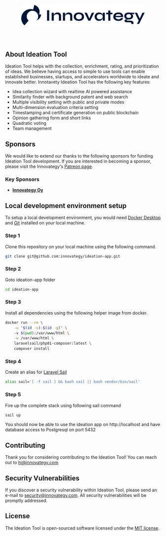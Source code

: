 <br/><br/>

<p align="center"><a href="https://innovategy.com" target="_blank"><img src="https://raw.githubusercontent.com/innovategy/common/main/brand-material/logo-positive.svg" width="400"></a></p>

<br/><br/>

## About Ideation Tool

Ideation Tool helps with the collection, enrichment, rating, and prioritization of ideas. We believe having access to simple to use tools can enable established businesses, startups, and accelerators worldwide to ideate and innovate better. Innotavety Ideation Tool has the following key features:

- Idea collection wizard with realtime AI powered assistance
- Similarity finder with background patent and web search 
- Multiple visibility setting with public and private modes 
- Multi-dimension evaluation criteria setting 
- Timestamping and certificate generation on public blockchain
- Opinion gathering form and short links
- Quadratic voting 
- Team management

## Sponsors

We would like to extend our thanks to the following sponsors for funding Ideation Tool development. If you are interested in becoming a sponsor, please visit the Innovategy's [Patreon page](https://patreon.com/innovategy).

### Key Sponsors

- **[Innovategy Oy](https://innovategy.fi/)**

## Local development environment setup 

To setup a local development environment, you would need [Docker Desktop](https://www.docker.com/products/docker-desktop/) and [Git](https://git-scm.com/) installed on your local machine.

### Step 1 
Clone this repository on your local machine using the following command. 

~~~bash
git clone git@github.com:innovategy/ideation-app.git
~~~

### Step 2
Goto ideation-app folder 

~~~bash
cd ideation-app
~~~

### Step 3
Install all dependencies using the following helper image from docker. 

~~~bash
docker run --rm \
    -u "$(id -u):$(id -g)" \    
    -v $(pwd):/var/www/html \
    -w /var/www/html \
    laravelsail/php81-composer:latest \
    composer install
~~~

### Step 4
Create an alias for [Laravel Sail](https://laravel.com/docs/9.x/sail) 

~~~bash
alias sail='[ -f sail ] && bash sail || bash vendor/bin/sail'
~~~

### Step 5
Fire up the complete stack using following sail command 

~~~bash
sail up 
~~~

You should now be able to use the ideation app on http://localhost and have database access to Postgresql on port 5432

## Contributing

Thank you for considering contributing to the Ideation Tool! You can reach out to [hi@innovategy.com](mailto:hi@innovategy.com)

## Security Vulnerabilities

If you discover a security vulnerability within Ideation Tool, please send an e-mail to [security@innovategy.com](mailto:security@innovategy.com). All security vulnerabilities will be promptly addressed.

## License

The Ideation Tool is open-sourced software licensed under the [MIT license](https://opensource.org/licenses/MIT).
